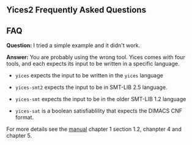 ## Yices2 Frequently Asked Questions


## FAQ

**Question:** I tried a simple example and it didn't work.

**Answer:** You are probably using the wrong tool.
Yices comes with four tools, and each expects its input
to be written in a specific language.

* `yices`  expects the input to be written in the `yices` language

* `yices-smt2` expects the input to be in SMT-LIB 2.5 language.

* `yices-smt` expects the input to be in the older SMT-LIB 1.2 language

* `yices-sat` is a boolean satisfiablility that expects the DIMACS CNF format.

For more details see the [manual](http://yices.csl.sri.com/papers/manual.pdf) chapter 1 section 1.2, chanpter 4 and
chapter 5.